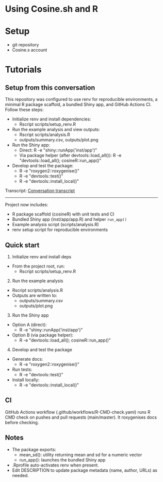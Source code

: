 # Using Cosine.sh and R

# Setup
- git repository
- Cosine.s account

# Tutorials

## Setup from this conversation

This repository was configured to use renv for reproducible environments, a minimal R package scaffold, a bundled Shiny app, and GitHub Actions CI. Follow these steps:

- Initialize renv and install dependencies:
  - Rscript scripts/setup_renv.R
- Run the example analysis and view outputs:
  - Rscript scripts/analysis.R
  - outputs/summary.csv, outputs/plot.png
- Run the Shiny app:
  - Direct: R -e "shiny::runApp('inst/app')"
  - Via package helper (after devtools::load_all()): R -e "devtools::load_all(); cosineR::run_app()"
- Develop and test the package:
  - R -e "roxygen2::roxygenise()"
  - R -e "devtools::test()"
  - R -e "devtools::install_local()"

Transcript: [Conversation transcript](transcripts/conversation-2025-09-21.md)

---

Project now includes:
- R package scaffold (cosineR) with unit tests and CI
- Bundled Shiny app (inst/app/app.R) and helper `run_app()`
- Example analysis script (scripts/analysis.R)
- renv setup script for reproducible environments

## Quick start

1) Initialize renv and install deps
- From the project root, run:
  - Rscript scripts/setup_renv.R

2) Run the example analysis
- Rscript scripts/analysis.R
- Outputs are written to:
  - outputs/summary.csv
  - outputs/plot.png

3) Run the Shiny app
- Option A (direct):
  - R -e "shiny::runApp('inst/app')"
- Option B (via package helper):
  - R -e "devtools::load_all(); cosineR::run_app()"

4) Develop and test the package
- Generate docs:
  - R -e "roxygen2::roxygenise()"
- Run tests:
  - R -e "devtools::test()"
- Install locally:
  - R -e "devtools::install_local()"

## CI

GitHub Actions workflow (.github/workflows/R-CMD-check.yaml) runs R CMD check on pushes and pull requests (main/master). It roxygenises docs before checking.

## Notes

- The package exports:
  - mean_sd(): utility returning mean and sd for a numeric vector
  - run_app(): launches the bundled Shiny app
- .Rprofile auto-activates renv when present.
- Edit DESCRIPTION to update package metadata (name, author, URLs) as needed.
